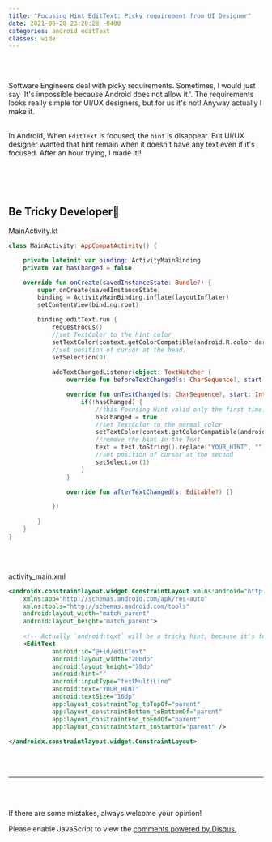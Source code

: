 ```yaml
---
title: "Focusing Hint EditText: Picky requirement from UI Designer"
date: 2021-06-28 23:20:28 -0400
categories: android editText
classes: wide
---
```


<br>
<br>

Software Engineers deal with picky requirements. Sometimes, I would just say 'It's impossible because Android does not allow it.'.
The requirements looks really simple for UI/UX designers, but for us it's not! Anyway actually I make it.
<br>
<br>

In Android, When `EditText` is focused, the `hint` is disappear. But UI/UX designer wanted that hint remain when it doesn't have any text even if it's focused.
After an hour trying, I made it!!

<br>
<br>
<br>

Be Tricky Developer👻
-------------------------
MainActivity.kt
```kotlin
class MainActivity: AppCompatActivity() {

    private lateinit var binding: ActivityMainBinding
    private var hasChanged = false

    override fun onCreate(savedInstanceState: Bundle?) {
        super.onCreate(savedInstanceState)
        binding = ActivityMainBinding.inflate(layoutInflater)
        setContentView(binding.root)

        binding.editText.run {
            requestFocus()
            //set TextColor to the hint color
            setTextColor(context.getColorCompatible(android.R.color.darker_gray))
            //set position of cursor at the head.
            setSelection(0)
			
            addTextChangedListener(object: TextWatcher {
                override fun beforeTextChanged(s: CharSequence?, start: Int, count: Int, after: Int) {}

                override fun onTextChanged(s: CharSequence?, start: Int, before: Int, count: Int) {
                    if(!hasChanged) {
                        //this Focusing Hint valid only the first time.
                        hasChanged = true
                        //set TextColor to the normal color
                        setTextColor(context.getColorCompatible(android.R.color.black))
                        //remove the hint in the Text
                        text = text.toString().replace("YOUR_HINT", "").toEditable()
                        //set position of cursor at the second
                        setSelection(1)
                    }
                }

                override fun afterTextChanged(s: Editable?) {}

            })
			
        }
    }
}
```

<br>
<br>

activity_main.xml
```xml
<androidx.constraintlayout.widget.ConstraintLayout xmlns:android="http://schemas.android.com/apk/res/android"
    xmlns:app="http://schemas.android.com/apk/res-auto"
    xmlns:tools="http://schemas.android.com/tools"
    android:layout_width="match_parent"
    android:layout_height="match_parent">
	
	<!-- Actually `android:text` will be a tricky hint, because it's focused. -->
	<EditText
            android:id="@+id/editText"
            android:layout_width="200dp"
            android:layout_height="70dp"
            android:hint=""
            android:inputType="textMultiLine"
            android:text="YOUR_HINT"
            android:textSize="16dp"
            app:layout_cosstraintTop_toTopOf="parent"
            app:layout_constraintBottom_toBottomOf="parent"
            app:layout_constraintEnd_toEndOf="parent"
            app:layout_constraintStart_toStartOf="parent" />
	
</androidx.constraintlayout.widget.ConstraintLayout>
```
<br>
<br>

*********************

<br>
<br>

If there are some mistakes, always welcome your opinion!


<div id="disqus_thread"></div>
<script>
    /**
    *  RECOMMENDED CONFIGURATION VARIABLES: EDIT AND UNCOMMENT THE SECTION BELOW TO INSERT DYNAMIC VALUES FROM YOUR PLATFORM OR CMS.
    *  LEARN WHY DEFINING THESE VARIABLES IS IMPORTANT: https://disqus.com/admin/universalcode/#configuration-variables    */
    /*
    var disqus_config = function () {
    this.page.url = PAGE_URL;  // Replace PAGE_URL with your page's canonical URL variable
    this.page.identifier = PAGE_IDENTIFIER; // Replace PAGE_IDENTIFIER with your page's unique identifier variable
    };
    */
    (function() { // DON'T EDIT BELOW THIS LINE
    var d = document, s = d.createElement('script');
    s.src = 'https://joon-github-io.disqus.com/embed.js';
    s.setAttribute('data-timestamp', +new Date());
    (d.head || d.body).appendChild(s);
    })();
</script>
<noscript>Please enable JavaScript to view the <a href="https://disqus.com/?ref_noscript">comments powered by Disqus.</a></noscript>
